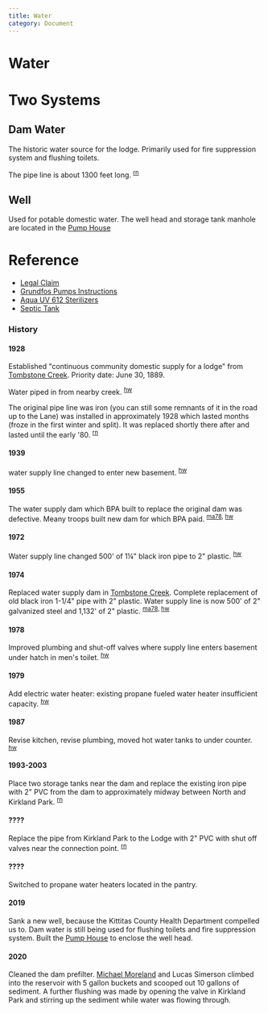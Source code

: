 ```yaml
---
title: Water
category: Document
---
```

# Water

# Two Systems

## Dam Water

The historic water source for the lodge. Primarily used for fire suppression system and flushing toilets.

The pipe line is about 1300 feet long. <sup>[rn][]</sup>

## Well

Used for potable domestic water. The well head and storage tank manhole are located in the [Pump House](/Building/Pump-House)


# Reference

- [Legal Claim](/Legal/Water)
- [Grundfos Pumps Instructions](https://github.com/MeanyLodge/meanylodge.github.com/blob/master/reference/water/2020-grundfos-pump-instructions.pdf)
- [Aqua UV 612 Sterilizers](https://github.com/MeanyLodge/meanylodge.github.com/blob/master/reference/water/2004-Aqua-UV-612.pdf)
- [Septic Tank](https://github.com/MeanyLodge/meanylodge.github.com/blob/master/reference/2007-Septic-tank.pdf)

### History

#### 1928

Established "continuous community domestic supply for a lodge" from [Tombstone Creek](/Tombstone-Creek). Priority date: June 30, 1889.

Water piped in from nearby creek. <sup>[hw][]</sup>

The original pipe line was iron (you can still some remnants of it in the
road up to the Lane) was installed in approximately 1928 which lasted months
(froze in the first winter and split).  It was replaced shortly there after
and lasted until the early '80. <sup>[rn][]</sup>

#### 1939

water supply line changed to enter new basement. <sup>[hw][]</sup>

#### 1955

The water supply dam which BPA built to replace the original dam was defective. Meany troops built new dam for which BPA paid. <sup>[ma78][], [hw][]</sup>

#### 1972

Water supply line changed 500' of 1¼" black iron pipe to 2" plastic. <sup>[hw][]</sup>

#### 1974

Replaced water supply dam in [Tombstone Creek](Tombstone-Creek). Complete replacement of old black iron 1-1/4" pipe with 2" plastic. Water supply line is now 500' of 2" galvanized steel and 1,132' of 2" plastic. <sup>[ma78][], [hw][]</sup>

#### 1978

Improved plumbing and shut-off valves where supply line enters basement under hatch in men's toilet. <sup>[hw][]</sup>

#### 1979

Add electric water heater: existing propane fueled water heater insufficient capacity. <sup>[hw][]</sup>

#### 1987

Revise kitchen, revise plumbing, moved hot water tanks to under counter. <sup>[hw][]</sup>

#### 1993-2003

Place two storage tanks near the dam and replace the existing iron pipe with 2" PVC from the dam to approximately midway between North and Kirkland Park. <sup>[rn][]</sup>

#### ????

Replace the pipe from Kirkland Park to the Lodge with 2" PVC with shut off valves near the connection point. <sup>[rn][]</sup>

#### ????

Switched to propane water heaters located in the pantry.

#### 2019

Sank a new well, because the Kittitas County Health Department compelled us to. Dam water is still being used for flushing toilets and fire suppression system. Built the [Pump House](/Building/Pump-House) to enclose the well head.

#### 2020

Cleaned the dam prefilter. [Michael Moreland](/Person/Michael-Moreland) and Lucas Simerson climbed into the reservoir with 5 gallon buckets and scooped out 10 gallons of sediment. A further flushing was made by opening the valve in Kirkland Park and stirring up the sediment while water was flowing through.


[hw]: /History/Walt "Meany History, by Walt Little"
[ma78]: /Mountaineer-Annual#1978
[rn]: /Person/Ray-Nelson/Email-2022-01
